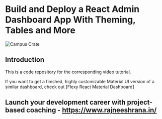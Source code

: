 # Build and Deploy a React Admin Dashboard App With Theming, Tables and More
![Campus Crate](https://i.ibb.co/W6g39w3/image.png)

## Introduction
This is a code repository for the corresponding video tutorial.

If you want to get a finished, highly customizable Material UI version of a similar dashboard, check out [Flexy React Material Dashboard]

## Launch your development career with project-based coaching - https://www.rajneeshrana.in/
